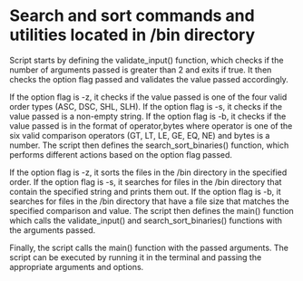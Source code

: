 # Search and sort commands and utilities located in /bin directory

Script starts by defining the validate_input() function, which checks if the number of arguments passed is greater than 2 and exits if true. It then checks the option flag passed and validates the value passed accordingly.

If the option flag is -z, it checks if the value passed is one of the four valid order types (ASC, DSC, SHL, SLH).
If the option flag is -s, it checks if the value passed is a non-empty string.
If the option flag is -b, it checks if the value passed is in the format of operator,bytes where operator is one of the six valid comparison operators (GT, LT, LE, GE, EQ, NE) and bytes is a number.
The script then defines the search_sort_binaries() function, which performs different actions based on the option flag passed.

If the option flag is -z, it sorts the files in the /bin directory in the specified order.
If the option flag is -s, it searches for files in the /bin directory that contain the specified string and prints them out.
If the option flag is -b, it searches for files in the /bin directory that have a file size that matches the specified comparison and value.
The script then defines the main() function which calls the validate_input() and search_sort_binaries() functions with the arguments passed.

Finally, the script calls the main() function with the passed arguments. The script can be executed by running it in the terminal and passing the appropriate arguments and options.
